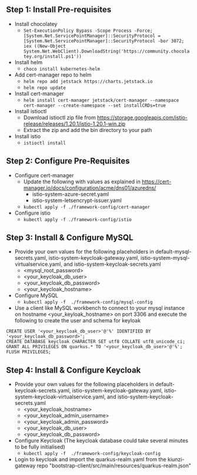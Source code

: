 Step 1: Install Pre-requisites
- 
- Install chocolatey
  - `Set-ExecutionPolicy Bypass -Scope Process -Force; [System.Net.ServicePointManager]::SecurityProtocol = [System.Net.ServicePointManager]::SecurityProtocol -bor 3072; iex ((New-Object System.Net.WebClient).DownloadString('https://community.chocolatey.org/install.ps1'))`
- Install helm
  - `choco install kubernetes-helm`
- Add cert-manager repo to helm
  - `helm repo add jetstack https://charts.jetstack.io`
  - `helm repo update`
- Install cert-manager
  - `helm install cert-manager jetstack/cert-manager --namespace cert-manager --create-namespace --set installCRDs=true`
- Install istioctl
  - Download istioctl zip file from https://storage.googleapis.com/istio-release/releases/1.20.1/istio-1.20.1-win.zip
  - Extract the zip and add the bin directory to your path
- Install istio
  - `istioctl install`

Step 2: Configure Pre-Requisites
- 
- Configure cert-manager
  - Update the following with values as explained in https://cert-manager.io/docs/configuration/acme/dns01/azuredns/
    - istio-system-azure-secret.yaml
    - istio-system-letsencrypt-issuer.yaml
  - `kubectl apply -f ./framework-config/cert-manager`
- Configure istio
  - `kubectl apply -f ./framework-config/istio`  

Step 3: Install & Configure MySQL
- 
- Provide your own values for the following placeholders in default-mysql-secrets.yaml, istio-system-keycloak-gateway.yaml, istio-system-mysql-virtualservice.yaml, and istio-system-keycloak-secrets.yaml
  - <mysql_root_password>
  - <your_keycloak_db_user>
  - <your_keycloak_db_password>
  - <your_keycloak_hostname>
- Configure MySQL
  - `kubectl apply -f  ./framework-config/mysql-config`
- Use a client like MySQL workbench to connect to your mysql instance on hostname <your_keyloak_hostname> on port 3306 and execute the following to create the user and schema for keyloak
```
CREATE USER '<your_keycloak_db_user>'@'%' IDENTIFIED BY '<your_keycloak_db_password>';
CREATE DATABASE keycloak CHARACTER SET utf8 COLLATE utf8_unicode_ci;
GRANT ALL PRIVILEGES ON quarkus.* TO '<your_keycloak_db_user>'@'%';
FLUSH PRIVILEGES;
```

Step 4: Install & Configure Keycloak
- 
- Provide your own values for the following placeholders in default-keycloak-secrets.yaml, istio-system-keycloak-gateway.yaml, istio-system-keycloak-virtualservice.yaml, and istio-system-keycloak-secrets.yaml
  - <your_keycloak_hostname>
  - <your_keycloak_admin_username>
  - <your_keycloak_admin_password>
  - <your_keycloak_db_user>
  - <your_keycloak_db_password>
- Configure Keycloak (The keycloak database could take several minutes to be fully initialised)
  - `kubectl apply -f  ./framework-config/keycloak-config`
- Login to keycloak and import the quarkus-realm.yaml from the kiunzi-gateway repo "bootstrap-client/src/main/resources/quarkus-realm.json"
